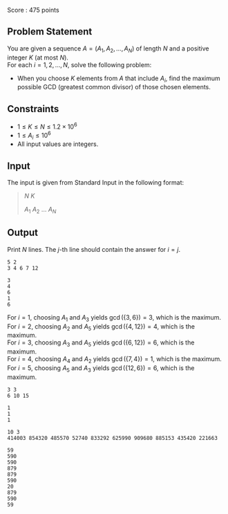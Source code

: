 Score : $475$ points

## Problem Statement

You are given a sequence $A = (A_1, A_2, \dots, A_N)$ of length $N$ and a positive integer $K$ (at most $N$).<br>
For each $i = 1, 2, \dots, N$, solve the following problem:

- When you choose $K$ elements from $A$ that include $A_i$, find the maximum possible GCD (greatest common divisor) of those chosen elements.

## Constraints

- $1 \leq K \leq N \leq 1.2 \times 10^6$
- $1 \leq A_i \leq 10^6$
- All input values are integers.

## Input

The input is given from Standard Input in the following format:

> $N$ $K$
> 
> $A_1$ $A_2$ $\dots$ $A_N$

## Output

Print $N$ lines. The $j$-th line should contain the answer for $i=j$.

```input1
5 2
3 4 6 7 12
```

```output1
3
4
6
1
6
```

For $i=1$, choosing $A_1$ and $A_3$ yields $\gcd(\lbrace 3,6 \rbrace) = 3$, which is the maximum.<br>
For $i=2$, choosing $A_2$ and $A_5$ yields $\gcd(\lbrace 4,12 \rbrace) = 4$, which is the maximum.<br>
For $i=3$, choosing $A_3$ and $A_5$ yields $\gcd(\lbrace 6,12 \rbrace) = 6$, which is the maximum.<br>
For $i=4$, choosing $A_4$ and $A_2$ yields $\gcd(\lbrace 7,4 \rbrace) = 1$, which is the maximum.<br>
For $i=5$, choosing $A_5$ and $A_3$ yields $\gcd(\lbrace 12,6 \rbrace) = 6$, which is the maximum.

```input2
3 3
6 10 15
```

```output2
1
1
1
```

```input3
10 3
414003 854320 485570 52740 833292 625990 909680 885153 435420 221663
```

```output3
59
590
590
879
879
590
20
879
590
59
```